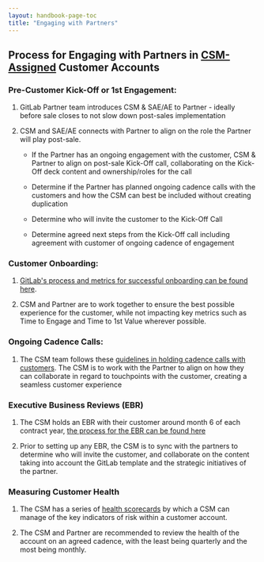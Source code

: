 ```yaml
---
layout: handbook-page-toc
title: "Engaging with Partners"
---
```


## Process for Engaging with Partners in [CSM-Assigned](/handbook/customer-success/csm/segment/) Customer Accounts



### Pre-Customer Kick-Off or 1st Engagement:

1. GitLab Partner team introduces CSM & SAE/AE to Partner - ideally before sale closes to not slow down post-sales implementation

1. CSM and SAE/AE connects with Partner to align on the role the Partner will play post-sale.  

   * If the Partner has an ongoing engagement with the customer, CSM & Partner to align on post-sale Kick-Off call, collaborating on the Kick-Off deck content and ownership/roles for the call

   * Determine if the Partner has planned ongoing cadence calls with the customers and how the CSM can best be included without creating duplication

   * Determine who will invite the customer to the Kick-Off Call

   * Determine agreed next steps from the Kick-Off call including agreement with customer of ongoing cadence of engagement



### Customer Onboarding:

1. [GitLab's process and metrics for successful onboarding can be found here](/handbook/customer-success/csm/onboarding/#time-to-first-value).

1. CSM and Partner are to work together to ensure the best possible experience for the customer, while not impacting key metrics such as Time to Engage and Time to 1st Value wherever possible.



### Ongoing Cadence Calls:

1. The CSM team follows these [guidelines in holding cadence calls with customers](/handbook/customer-success/csm/cadence-calls/). The CSM is to work with the Partner to align on how they can collaborate in regard to touchpoints with the customer, creating a seamless customer experience



### Executive Business Reviews (EBR)

1. The CSM holds an EBR with their customer around month 6 of each contract year, [the process for the EBR can be found here](/handbook/customer-success/csm/ebr/)

1. Prior to setting up any EBR, the CSM is to sync with the partners to determine who will invite the customer, and collaborate on the content taking into account the GitLab template and the strategic initiatives of the partner.



### Measuring Customer Health

1. The CSM has a series of [health scorecards](/handbook/customer-success/csm/health-score-triage/#gainsight-scorecard-attributes-and-calculations) by which a CSM can manage of the key indicators of risk within a customer account.

1. The CSM and Partner are recommended to review the health of the account on an agreed cadence, with the least being quarterly and the most being monthly.
